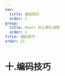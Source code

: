 ```yaml
---
nav:
  title: 基础知识
  order: 2
group:
  title: React 的工程化流程
  order: 2
title: 编码技巧
order: 21
---
```


# 十.编码技巧
